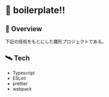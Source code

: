 # 🦅 boilerplate!!

## 📝 Overview

下記の技術をもとにした雛形プロジェクトである。

## 🛰 Tech

- Typescript
- ESLint
- prettier
- webpack
